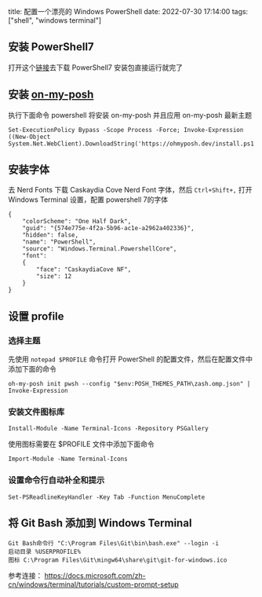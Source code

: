 title: 配置一个漂亮的 Windows PowerShell 
date: 2022-07-30 17:14:00
tags: ["shell", "windows terminal"]

## 安装 PowerShell7

打开这个[链接](https://docs.microsoft.com/zh-cn/powershell/scripting/install/installing-powershell-on-windows?view=powershell-7.2)去下载 PowerShell7 安装包直接运行就完了

## 安装 [on-my-posh](https://ohmyposh.dev/docs/installation/windows)

执行下面命令 powershell 将安装 on-my-posh 并且应用 on-my-posh 最新主题
```
Set-ExecutionPolicy Bypass -Scope Process -Force; Invoke-Expression ((New-Object System.Net.WebClient).DownloadString('https://ohmyposh.dev/install.ps1'))
```

## 安装字体
去 Nerd Fonts 下载 Caskaydia Cove Nerd Font 字体，然后 `Ctrl+Shift+,` 打开 Windows Terminal 设置，配置 powershell 7的字体
```
{
	"colorScheme": "One Half Dark",
	"guid": "{574e775e-4f2a-5b96-ac1e-a2962a402336}",
	"hidden": false,
	"name": "PowerShell",
	"source": "Windows.Terminal.PowershellCore",
	"font": 
	{
		"face": "CaskaydiaCove NF",
		"size": 12
	}
}
```

## 设置 profile

### 选择主题 
先使用 `notepad $PROFILE` 命令打开 PowerShell 的配置文件，然后在配置文件中添加下面的命令
```
oh-my-posh init pwsh --config "$env:POSH_THEMES_PATH\zash.omp.json" | Invoke-Expression
```

### 安装文件图标库
```
Install-Module -Name Terminal-Icons -Repository PSGallery
```

使用图标需要在 $PROFILE 文件中添加下面命令
```
Import-Module -Name Terminal-Icons
```

### 设置命令行自动补全和提示
```
Set-PSReadlineKeyHandler -Key Tab -Function MenuComplete
```

## 将 Git Bash 添加到 Windows Terminal
```
Git Bash命令行 "C:\Program Files\Git\bin\bash.exe" --login -i
启动目录 %USERPROFILE%
图标 C:\Program Files\Git\mingw64\share\git\git-for-windows.ico
```

参考连接： https://docs.microsoft.com/zh-cn/windows/terminal/tutorials/custom-prompt-setup